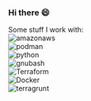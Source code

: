 ### Hi there 😄

Some stuff I work with:  
![amazonaws](https://img.shields.io/badge/amazonaws-232F3E?logo=aws&logoColor=white&style=for-the-badge)  
![podman](https://img.shields.io/badge/podman-892CA0?logo=podman&logoColor=white&style=for-the-badge)  
![python](https://img.shields.io/badge/python-3776AB?logo=python&logoColor=white&style=for-the-badge)  
![gnubash](https://img.shields.io/badge/gnubash-4EAA25?logo=gnubash&logoColor=white&style=for-the-badge)  
![Terraform](https://img.shields.io/badge/terraform-844FBA?logo=terraform&logoColor=white&style=for-the-badge)  
![Docker](https://img.shields.io/badge/docker-2496ED?logo=docker&logoColor=white&style=for-the-badge)  
![terragrunt](https://img.shields.io/badge/terragrunt-844FBA?logo=terragrunt&logoColor=white&style=for-the-badge)


<!--
**justin-octo/justin-octo** is a ✨ _special_ ✨ repository because its `README.md` (this file) appears on your GitHub profile.

Here are some ideas to get you started:

- 🔭 I’m currently working on ...
- 🌱 I’m currently learning ...
- 👯 I’m looking to collaborate on ...
- 🤔 I’m looking for help with ...
- 💬 Ask me about ...
- 📫 How to reach me: ...
- 😄 Pronouns: ...
- ⚡ Fun fact: ...
-->
